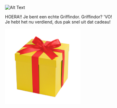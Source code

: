 ![Alt Text](assets/img/stuiter.gif)  

HOERA!! Je bent een echte Griffindor. Griffindor? 'VO!  
Je hebt het nu verdiend, dus pak snel uit dat cadeau!  

[<img src="assets/img/cadeau.JPEG" width="250" height="250">](./steam.md)